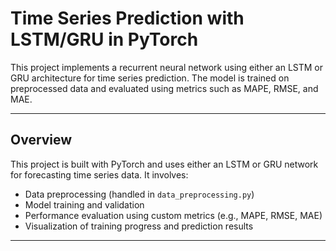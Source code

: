 # Time Series Prediction with LSTM/GRU in PyTorch

This project implements a recurrent neural network using either an LSTM or GRU architecture for time series prediction. The model is trained on preprocessed data and evaluated using metrics such as MAPE, RMSE, and MAE.

---

## Overview

This project is built with PyTorch and uses either an LSTM or GRU network for forecasting time series data. It involves:
- Data preprocessing (handled in `data_preprocessing.py`)
- Model training and validation
- Performance evaluation using custom metrics (e.g., MAPE, RMSE, MAE)
- Visualization of training progress and prediction results

---

